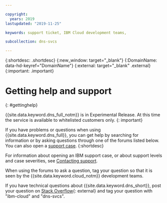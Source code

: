 ```yaml
---

copyright:
  years: 2019
lastupdated: "2019-11-25"

keywords: support ticket, IBM Cloud development teams,

subcollection: dns-svcs

---
```


{:shortdesc: .shortdesc}
{:new_window: target="_blank"}
{:DomainName: data-hd-keyref="DomainName"}
{:external: target="_blank" .external}
{:important: .important}

# Getting help and support
{: #gettinghelp}

{{site.data.keyword.dns_full_notm}} is in Experimental Release. At this time the service is available to whitelisted customers only.
{: important}

If you have problems or questions when using {{site.data.keyword.dns_full}}, you can get help by searching for information or by asking questions through one of the forums listed below. You can also open a [support case](https://cloud.ibm.com/unifiedsupport/supportcenter).
{:shortdesc}

For information about opening an IBM support case, or about support levels and case severities, see [Contacting support](/docs/get-support?topic=get-support-getting-customer-support).

When using the forums to ask a question, tag your question so that it is seen by the {{site.data.keyword.cloud_notm}} development teams.

If you have technical questions about {{site.data.keyword.dns_short}}, post your question on [Stack Overflow](https://stackoverflow.com/search?q=dns-svcs+ibm-cloud){: external} and tag your question with "ibm-cloud" and "dns-svcs".
